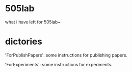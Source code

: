 # 505lab
what i have left for 505lab~

# dictories
'ForPublishPapers': some instructions for publishing papers.

'ForExperiments': some instructions for experiments.

